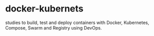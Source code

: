 # docker-kubernets
studies to build, test and deploy containers with Docker, Kubernetes, Compose, Swarm and Registry using DevOps.
